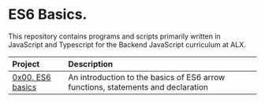 # ES6 Basics.

This repository contains programs and scripts primarily written in JavaScript and Typescript for the Backend JavaScript curriculum at ALX.

| Project | Description |
| :--- | :---|
| [0x00. ES6 basics ](./0x00-ES6_basic) | An introduction to the basics of ES6 arrow functions, statements and declaration |

